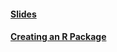 #### [Slides](https://docs.google.com/presentation/d/1nebwL6MQVFf_mpMFNWg_uWeYY2bGyt8g5FSrsshNNS8/edit?usp=sharing)
#### [Creating an R Package](https://sahirbhatnagar.com/rpkg/#introduction)
